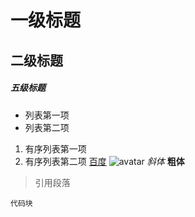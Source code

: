 # 一级标题

## 二级标题

##### 五级标题

- 列表第一项
- 列表第二项

1. 有序列表第一项
2. 有序列表第二项
   [百度](https://www.baidu.com)
   ![avatar](http://thirdwx.qlogo.cn/mmopen/DhSNw90TGnta0meCRVJuSQCRouj1wjyoBS6hLABHJ4HbCdiaTyFzvmcfjqzwgxCAmvu2A2miaNgXsQicJiaFDykDUteceNGKdXVN/132)
   *斜体*
   **粗体**

> 引用段落

```
代码块
```